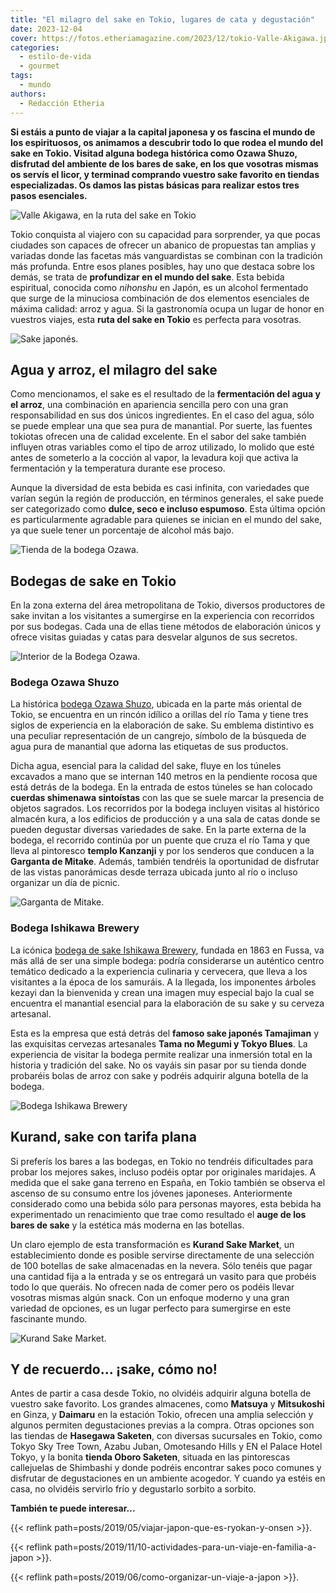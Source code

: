 ```yaml
---
title: "El milagro del sake en Tokio, lugares de cata y degustación"
date: 2023-12-04
cover: https://fotos.etheriamagazine.com/2023/12/tokio-Valle-Akigawa.jpg
categories: 
  - estilo-de-vida
  - gourmet
tags: 
  - mundo
authors: 
  - Redacción Etheria
---
```


**Si estáis a punto de viajar a la capital japonesa y os fascina el mundo de los 
espirituosos, os animamos a descubrir todo lo que rodea el mundo del sake en Tokio. 
Visitad alguna bodega histórica como Ozawa Shuzo, disfrutad del ambiente de los bares de 
sake, en los que vosotras mismas os servís el licor, y terminad comprando vuestro sake 
favorito en tiendas especializadas. Os damos las pistas básicas para realizar estos tres 
pasos esenciales.** 

![Valle Akigawa, en la ruta del sake en Tokio](https://fotos.etheriamagazine.com/2023/12/tokio-Valle-Akigawa.jpg "Valle de Akigawa.")

Tokio conquista al viajero con su capacidad para sorprender, ya que pocas ciudades son 
capaces de ofrecer un abanico de propuestas tan amplias y variadas donde las facetas más 
vanguardistas se combinan con la tradición más profunda. Entre esos planes posibles, hay 
uno que destaca sobre los demás, se trata de **profundizar en el mundo del sake**. Esta 
bebida espiritual, conocida como _nihonshu_ en Japón, es un alcohol fermentado que surge 
de la minuciosa combinación de dos elementos esenciales de máxima calidad: arroz y agua. 
Si la gastronomía ocupa un lugar de honor en vuestros viajes, esta **ruta del sake en 
Tokio** es perfecta para vosotras. 

![Sake japonés.](https://fotos.etheriamagazine.com/2023/12/sake-japones.jpg "Sake japonés. © ngd3")

## Agua y arroz, el milagro del sake

Como mencionamos, el sake es el resultado de la **fermentación del agua y el arroz**, 
una combinación en apariencia sencilla pero con una gran responsabilidad en sus dos 
únicos ingredientes. En el caso del agua, sólo se puede emplear una que sea pura de 
manantial. Por suerte, las fuentes tokiotas ofrecen una de calidad excelente. En el 
sabor del sake también influyen otras variables como el tipo de arroz utilizado, lo 
molido que esté antes de someterlo a la cocción al vapor, la levadura koji que activa la 
fermentación y la temperatura durante ese proceso. 

Aunque la diversidad de esta bebida es casi infinita, con variedades que varían según la 
región de producción, en términos generales, el sake puede ser categorizado como 
**dulce, seco e incluso espumoso**. Esta última opción es particularmente agradable para 
quienes se inician en el mundo del sake, ya que suele tener un porcentaje de alcohol más 
bajo. 

![Tienda de la bodega Ozawa.](https://fotos.etheriamagazine.com/2023/12/Bodega-Ozawa-tienda.jpg "Tienda de la bodega Ozawa Shuzo.")

## Bodegas de sake en Tokio

En la zona externa del área metropolitana de Tokio, diversos productores de sake invitan 
a los visitantes a sumergirse en la experiencia con recorridos por sus bodegas. Cada una 
de ellas tiene métodos de elaboración únicos y ofrece visitas guiadas y catas para 
desvelar algunos de sus secretos. 

![Interior de la Bodega Ozawa.](https://fotos.etheriamagazine.com/2023/12/bodega-ozawa-interior.jpg "Interior de la Bodega Ozawa Shuzo.")

### Bodega Ozawa Shuzo

La histórica [bodega Ozawa Shuzo](https://www.sawanoi-sake.com/en/), ubicada en la parte 
más oriental de Tokio, se encuentra en un rincón idílico a orillas del río Tama y tiene 
tres siglos de experiencia en la elaboración de sake. Su emblema distintivo es una 
peculiar representación de un cangrejo, símbolo de la búsqueda de agua pura de manantial 
que adorna las etiquetas de sus productos. 

Dicha agua, esencial para la calidad del sake, fluye en los túneles excavados a mano que 
se internan 140 metros en la pendiente rocosa que está detrás de la bodega. En la 
entrada de estos túneles se han colocado **cuerdas shimenawa sintoístas** con las que se 
suele marcar la presencia de objetos sagrados. Los recorridos por la bodega incluyen 
visitas al histórico almacén kura, a los edificios de producción y a una sala de catas 
donde se pueden degustar diversas variedades de sake. En la parte externa de la bodega, 
el recorrido continúa por un puente que cruza el río Tama y que lleva al pintoresco 
**templo Kanzanji** y por los senderos que conducen a la **Garganta de Mitake**. Además, 
también tendréis la oportunidad de disfrutar de las vistas panorámicas desde terraza 
ubicada junto al río o incluso organizar un día de picnic. 

![Garganta de Mitake.](https://fotos.etheriamagazine.com/2023/12/tokio-MItake.jpg "Garganta de Mitake.")

### Bodega Ishikawa Brewery

La icónica [bodega de sake Ishikawa Brewery](https://www.tamajiman.co.jp/en/), fundada 
en 1863 en Fussa, va más allá de ser una simple bodega: podría considerarse un auténtico 
centro temático dedicado a la experiencia culinaria y cervecera, que lleva a los 
visitantes a la época de los samuráis. A la llegada, los imponentes árboles kezayi dan 
la bienvenida y crean una imagen muy especial bajo la cual se encuentra el manantial 
esencial para la elaboración de su sake y su cerveza artesanal. 

Esta es la empresa que está detrás del **famoso sake japonés Tamajiman** y las 
exquisitas cervezas artesanales **Tama no Megumi y Tokyo Blues**. La experiencia de 
visitar la bodega permite realizar una inmersión total en la historia y tradición del 
sake. No os vayáis sin pasar por su tienda donde probaréis bolas de arroz con sake y 
podréis adquirir alguna botella de la bodega. 

![Bodega Ishikawa Brewery](https://fotos.etheriamagazine.com/2023/12/Bodega-Ishikawa.jpg "Bodega Ishikawa Brewery.")

## Kurand, sake con tarifa plana

Si preferís los bares a las bodegas, en Tokio no tendréis dificultades para probar los 
mejores sakes, incluso podéis optar por originales maridajes. A medida que el sake gana 
terreno en España, en Tokio también se observa el ascenso de su consumo entre los 
jóvenes japoneses. Anteriormente considerado como una bebida sólo para personas mayores, 
esta bebida ha experimentado un renacimiento que trae como resultado el **auge de los 
bares de sake** y la estética más moderna en las botellas. 

Un claro ejemplo de esta transformación es **Kurand Sake Market**, un establecimiento 
donde es posible servirse directamente de una selección de 100 botellas de sake 
almacenadas en la nevera. Sólo tenéis que pagar una cantidad fija a la entrada y se os 
entregará un vasito para que probéis todo lo que queráis. No ofrecen nada de comer pero 
os podéis llevar vosotras mismas algún snack. Con un enfoque moderno y una gran variedad 
de opciones, es un lugar perfecto para sumergirse en este fascinante mundo. 

![Kurand Sake Market.](https://fotos.etheriamagazine.com/2023/12/kurand-sake-market.jpg "© Kurand Sake Market.")

## Y de recuerdo... ¡sake, cómo no!

Antes de partir a casa desde Tokio, no olvidéis adquirir alguna botella de vuestro sake 
favorito. Los grandes almacenes, como **Matsuya** y **Mitsukoshi** en Ginza, y 
**Daimaru** en la estación Tokio, ofrecen una amplia selección y algunos permiten 
degustaciones previas a la compra. Otras opciones son las tiendas de **Hasegawa 
Saketen**, con diversas sucursales en Tokio, como Tokyo Sky Tree Town, Azabu Juban, 
Omotesando Hills y EN el Palace Hotel Tokyo, y la bonita **tienda Oboro Saketen**, 
situada en las pintorescas callejuelas de Shimbashi y donde podréis encontrar sakes poco 
comunes y disfrutar de degustaciones en un ambiente acogedor. Y cuando ya estéis en 
casa, no olvidéis servirlo frío y degustarlo sorbito a sorbito. 

**También te puede interesar...** 

{{< reflink path=posts/2019/05/viajar-japon-que-es-ryokan-y-onsen >}}. 

{{< reflink path=posts/2019/11/10-actividades-para-un-viaje-en-familia-a-japon >}}. 

{{< reflink path=posts/2019/06/como-organizar-un-viaje-a-japon >}}.
